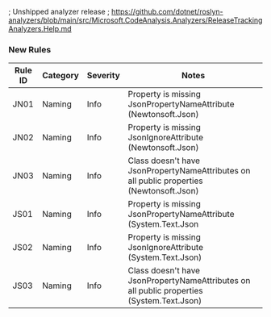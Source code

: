 ﻿; Unshipped analyzer release
; https://github.com/dotnet/roslyn-analyzers/blob/main/src/Microsoft.CodeAnalysis.Analyzers/ReleaseTrackingAnalyzers.Help.md

### New Rules

Rule ID | Category | Severity | Notes
--------|----------|----------|-------
JN01 | Naming | Info | Property is missing JsonPropertyNameAttribute (Newtonsoft.Json)
JN02 | Naming | Info | Property is missing JsonIgnoreAttribute (Newtonsoft.Json)
JN03 | Naming | Info | Class doesn't have JsonPropertyNameAttributes on all public properties (Newtonsoft.Json)
JS01 | Naming | Info | Property is missing JsonPropertyNameAttribute (System.Text.Json
JS02 | Naming | Info | Property is missing JsonIgnoreAttribute (System.Text.Json)
JS03 | Naming | Info | Class doesn't have JsonPropertyNameAttributes on all public properties (System.Text.Json)